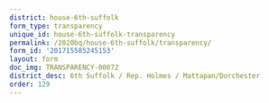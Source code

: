 ```yaml
---
district: house-6th-suffolk
form_type: transparency
unique_id: house-6th-suffolk-transparency
permalink: /2020bq/house-6th-suffolk/transparency/
form_id: '201715585245153'
layout: form
doc_img: TRANSPARENCY-00072
district_desc: 6th Suffolk / Rep. Holmes / Mattapan/Dorchester
order: 129
---
```


